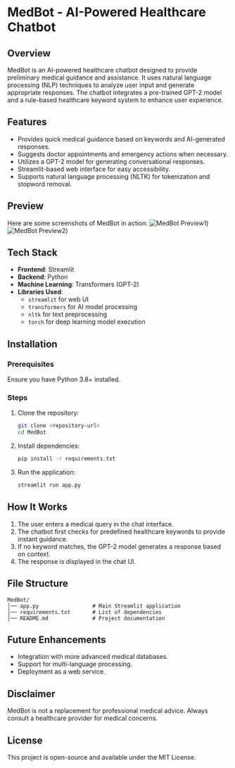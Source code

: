 # MedBot - AI-Powered Healthcare Chatbot

## Overview
MedBot is an AI-powered healthcare chatbot designed to provide preliminary medical guidance and assistance. It uses natural language processing (NLP) techniques to analyze user input and generate appropriate responses. The chatbot integrates a pre-trained GPT-2 model and a rule-based healthcare keyword system to enhance user experience.

## Features
- Provides quick medical guidance based on keywords and AI-generated responses.
- Suggests doctor appointments and emergency actions when necessary.
- Utilizes a GPT-2 model for generating conversational responses.
- Streamlit-based web interface for easy accessibility.
- Supports natural language processing (NLTK) for tokenization and stopword removal.

## Preview
Here are some screenshots of MedBot in action:
![MedBot Preview1](https://github.com/Arun-Tomar13/Medbot_Intern/blob/main/img%201.png?raw=true))
![MedBot Preview2](https://github.com/Arun-Tomar13/Medbot_Intern/blob/main/img%202.png?raw=true))

## Tech Stack
- **Frontend**: Streamlit
- **Backend**: Python
- **Machine Learning**: Transformers (GPT-2)
- **Libraries Used**:
  - `streamlit` for web UI
  - `transformers` for AI model processing
  - `nltk` for text preprocessing
  - `torch` for deep learning model execution

## Installation
### Prerequisites
Ensure you have Python 3.8+ installed.

### Steps
1. Clone the repository:
   ```sh
   git clone <repository-url>
   cd MedBot
   ```
2. Install dependencies:
   ```sh
   pip install -r requirements.txt
   ```
3. Run the application:
   ```sh
   streamlit run app.py
   ```

## How It Works
1. The user enters a medical query in the chat interface.
2. The chatbot first checks for predefined healthcare keywords to provide instant guidance.
3. If no keyword matches, the GPT-2 model generates a response based on context.
4. The response is displayed in the chat UI.

## File Structure
```
MedBot/
│── app.py                 # Main Streamlit application
│── requirements.txt       # List of dependencies
│── README.md              # Project documentation
```

## Future Enhancements
- Integration with more advanced medical databases.
- Support for multi-language processing.
- Deployment as a web service.

## Disclaimer
MedBot is not a replacement for professional medical advice. Always consult a healthcare provider for medical concerns.

## License
This project is open-source and available under the MIT License.

